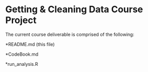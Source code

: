 # Getting & Cleaning Data Course Project

The current course deliverable is comprised of the following:

  *README.md (this file)
  
  *CodeBook.md
  
  *run_analysis.R
